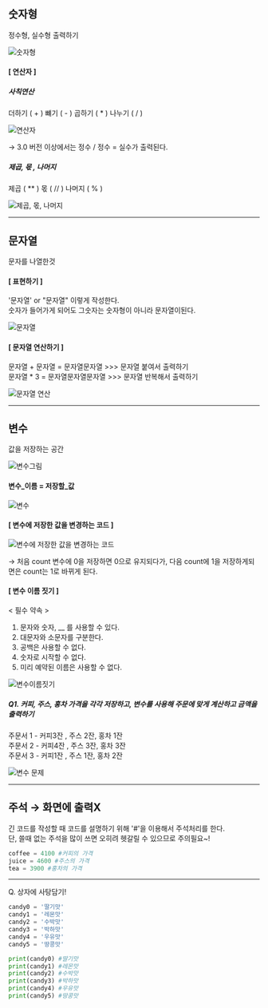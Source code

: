 
## 숫자형
정수형, 실수형 출력하기

![숫자형](https://user-images.githubusercontent.com/77951853/114329670-eb3eaa00-9b7a-11eb-96ae-ff38c31f57e7.png)

#### [ 연산자 ]
##### 사칙연산
더하기 ( + )
뺴기 ( - )
곱하기 ( * )
나누기 ( / )

![연산자](https://user-images.githubusercontent.com/77951853/114329674-ef6ac780-9b7a-11eb-9efd-a1410a8da2c0.png)

→ 3.0 버전 이상에서는 정수 / 정수 = 실수가 출력된다.

##### 제곱, 몫 , 나머지
제곱 ( ** )
몫 ( // )
나머지 ( % )

![제곱, 몫, 나머지](https://user-images.githubusercontent.com/77951853/114330997-019a3500-9b7e-11eb-9e9b-3469762d1034.png)

---------------------------------------------
## 문자열
문자를 나열한것

#### [ 표현하기 ]
'문자열' or "문자열" 이렇게 작성한다. \
숫자가 들어가게 되어도 그숫자는 숫자형이 아니라 문자열이된다.

![문자열](https://user-images.githubusercontent.com/77951853/114331603-55594e00-9b7f-11eb-856c-37c7149ccb8e.png)

#### [ 문자열 연산하기 ]

문자열 + 문자열 = 문자열문자열 >>> 문자열 붙여서 출력하기 \
문자열 * 3 = 문자열문자열문자열 >>> 문자열 반복해서 출력하기

![문자열 연산](https://user-images.githubusercontent.com/77951853/114331880-fba55380-9b7f-11eb-840e-9a715effc230.png)


---------------------------------------------
## 변수
값을 저장하는 공간

![변수그림](https://user-images.githubusercontent.com/77951853/114332361-0d3b2b00-9b81-11eb-86ee-9b50b002dec5.png)

#### 변수_이름 = 저장할_값

![변수](https://user-images.githubusercontent.com/77951853/114332596-7b7fed80-9b81-11eb-8516-f02ff047f198.png)

#### [ 변수에 저장한 값을 변경하는 코드 ]

![변수에 저장한 값을 변경하는 코드](https://user-images.githubusercontent.com/77951853/114332974-37411d00-9b82-11eb-8ae9-c9298b4bf56d.png)

→ 처음 count 변수에 0을 저장하면 0으로 유지되다가, 다음 count에 1을 저장하게되면은 count는 1로 바뀌게 된다.

#### [ 변수 이름 짓기 ]
  < 필수 약속 >
 1. 문자와 숫자, __ 를 사용할 수 있다.
 2. 대문자와 소문자를 구분한다.
 3. 공백은 사용할 수 없다.
 4. 숫자로 시작할 수 없다.
 5. 미리 예약된 이름은 사용할 수 없다.

![변수이름짓기](https://user-images.githubusercontent.com/77951853/114333827-35785900-9b84-11eb-8e22-e0fcc720c1ae.png)

##### Q1.  커피, 주스, 홍차 가격을 각각 저장하고, 변수를 사용해 주문에 맞게 계산하고 금액을 출력하기
주문서 1 - 커피3잔 , 주스 2잔, 홍차 1잔 \
주문서 2 - 커피4잔 , 주스 3잔, 홍차 3잔 \
주문서 3 - 커피1잔 , 주스 1잔, 홍차 2잔
 
![변수 문제](https://user-images.githubusercontent.com/77951853/114334384-70c75780-9b85-11eb-9274-eb1664b8bd41.png)

---------------------------------------------
## 주석 → 화면에 출력X
긴 코드를 작성할 때 코드를 설명하기 위해
'#'을 이용해서 주석처리를 한다. \
단, 쓸때 없는 주석을 많이 쓰면 오히려 헷갈릴 수 있으므로 주의필요~!

```python
coffee = 4100 #커피의 가격
juice = 4600 #주스의 가격
tea = 3900 #홍차의 가격
```
-------------------------------------------
Q. 상자에 사탕담기!
```python
candy0 = '딸기맛'
candy1 = '레몬맛'
candy2 = '수박맛'
candy3 = '박하맛'
candy4 = '우유맛'
candy5 = '땅콩맛'

print(candy0) #딸기맛
print(candy1) #레몬맛
print(candy2) #수박맛
print(candy3) #박하맛
print(candy4) #우유맛
print(candy5) #땅콩맛

```



